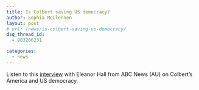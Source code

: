 ```yaml
---
title: Is Colbert saving US democracy?
author: Sophia McClennen
layout: post
# url: /news/is-colbert-saving-us-democracy/
dsq_thread_id:
  - 983266231

categories: 
  - news
---
```

Listen to this [interview][1] with Eleanor Hall from ABC News (AU) on Colbert’s America and US democracy.

 [1]: https://www.abc.net.au/news/2012-11-27/is-colbert-saving-us-democracy/4394764